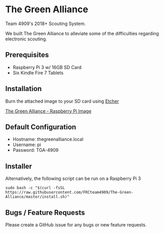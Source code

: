 # The Green Alliance
Team 4909's 2018+ Scouting System.

We built The Green Alliance to alleviate some of the difficulties regarding electronic scouting.

## Prerequisites
- Raspberry Pi 3 w/ 16GB SD Card
- Six Kindle Fire 7 Tablets

## Installation
Burn the attached image to your SD card using [Etcher](https://etcher.io)

[The Green Alliance - Raspberry Pi Image](#)

## Default Configuration
- Hostname: thegreenalliance.local
- Username: pi
- Password: TGA-4909

## Installer
Alternatively, the following script can be run on a Raspberry Pi 3

```sudo bash -c "$(curl -fsSL https://raw.githubusercontent.com/FRCteam4909/The-Green-Alliance/master/install.sh)"```

## Bugs / Feature Requests
Please create a GitHub issue for any bugs or new feature requests.